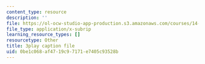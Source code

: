 ```yaml
---
content_type: resource
description: ''
file: https://ol-ocw-studio-app-production.s3.amazonaws.com/courses/14-01sc-principles-of-microeconomics-fall-2011/0be1c068af4719c97171e7405c93528b_zeU8i3pxX9g.srt
file_type: application/x-subrip
learning_resource_types: []
resourcetype: Other
title: 3play caption file
uid: 0be1c068-af47-19c9-7171-e7405c93528b
---
```

